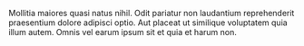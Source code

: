 Mollitia maiores quasi natus nihil.
Odit pariatur non laudantium reprehenderit praesentium dolore adipisci optio.
Aut placeat ut similique voluptatem quia illum autem.
Omnis vel earum ipsum sit et quia et harum non.